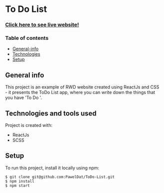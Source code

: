 # To Do List
### <a href="https://todolist-react-web.netlify.app/">Click here to see live website!</a>
### Table of contents
* [General-info](#general-info)
* [Technologies](#technologies-and-tools-used)
* [Setup](#setup)

## General info
This project is an example of RWD website created using ReactJs and CSS - it presents  the ToDo List app, where you can write down the things that you have 'To Do '.
## Technologies and tools used
Project is created with:

* ReactJs
* SCSS
	
## Setup
To run this project, install it locally using npm:

```
$ git clone git@github.com:PawelDat/ToDo-List.git
$ npm install
$ npm start
